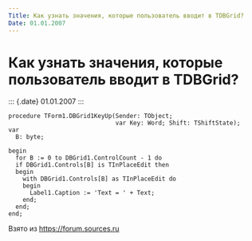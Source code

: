 ```yaml
---
Title: Как узнать значения, которые пользователь вводит в TDBGrid?
Date: 01.01.2007
---
```



Как узнать значения, которые пользователь вводит в TDBGrid?
===========================================================

::: {.date}
01.01.2007
:::

    procedure TForm1.DBGrid1KeyUp(Sender: TObject; 
                                  var Key: Word; Shift: TShiftState); 
    var 
      B: byte; 
     
    begin 
      for B := 0 to DBGrid1.ControlCount - 1 do 
      if DBGrid1.Controls[B] is TInPlaceEdit then 
      begin 
        with DBGrid1.Controls[B] as TInPlaceEdit do 
        begin 
          Label1.Caption := 'Text = ' + Text; 
        end; 
      end; 
    end; 

Взято из <https://forum.sources.ru>
